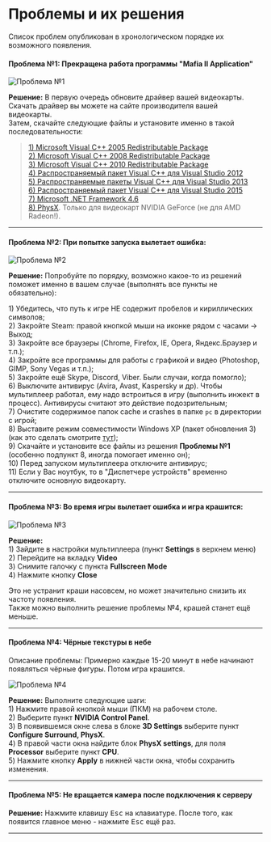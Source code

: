 # Проблемы и их решения

Список проблем опубликован в хронологическом порядке их возможного появления.


#### Проблема №1: Прекращена работа программы "Mafia II Application"

![Проблема №1](https://s6.wampi.ru/2018/06/26/trouble6.png)

**Решение:** В первую очередь обновите драйвер вашей видеокарты. Скачать драйвер вы можете на сайте производителя вашей видеокарты.  
Затем, скачайте следующие файлы и установите именно в такой последовательности:

> [1\) Microsoft Visual C++ 2005 Redistributable Package ](https://www.microsoft.com/en-us/download/details.aspx?id=3387)  
> [2\) Microsoft Visual C++ 2008 Redistributable Package](https://www.microsoft.com/ru-ru/download/details.aspx?id=29)  
> [3\) Microsoft Visual C++ 2010 Redistributable Package](https://www.microsoft.com/ru-ru/download/details.aspx?id=5555)  
> [4\) Распространяемый пакет Visual C++ для Visual Studio 2012](https://www.microsoft.com/ru-ru/download/details.aspx?id=30679)  
> [5\) Распространяемые пакеты Visual C++ для Visual Studio 2013](https://www.microsoft.com/ru-RU/download/details.aspx?id=40784)  
> [6\) Распространяемый пакет Visual C++ для Visual Studio 2015 ](https://www.microsoft.com/ru-ru/download/details.aspx?id=48145)  
> [7\) Microsoft .NET Framework 4.6](https://www.microsoft.com/ru-ru/download/details.aspx?id=48130)  
> [8\) PhysX](http://www.nvidia.ru/object/physx-9.16.0318-driver-ru.html). Только для видеокарт NVIDIA GeForce (не для AMD Radeon!).

---

#### Проблема №2: При попытке запуска вылетает ошибка:

![Проблема №2](https://s6.wampi.ru/2018/06/26/trouble7.jpg)

**Решение:** Попробуйте по порядку, возможно какое-то из решений поможет именно в вашем случае \(выполнять все пункты не обязательно\):

1\) Убедитесь, что путь к игре НЕ содержит пробелов и кириллических символов;  
2\) Закройте Steam: правой кнопкой мыши на иконке рядом с часами -&gt; Выход;  
3\) Закройте все браузеры (Chrome, Firefox, IE, Opera, Яндекс.Браузер и т.п.);  
4\) Закройте все программы для работы с графикой и видео (Photoshop, GIMP, Sony Vegas и т.п.);  
5\) Закройте ещё Skype, Discord, Viber. Были случаи, когда помогло);  
6\) Выключите антивирус (Avira, Avast, Kaspersky и др). Чтобы мультиплеер работал, ему надо встроиться в игру (выполнить инжект в процесс). Антивирусы считают это действие подозрительным;  
7\) Очистите содержимое папок cache и crashes в папке `pc` в директории с игрой;  
8\) Выставите режим совместимости Windows XP \(пакет обновления 3\) (как это сделать смотрите [тут](https://i4.wampi.ru/2019/03/24/compatibility.gif));  
9\) Скачайте и установите все файлы из решения **Проблемы №1** \(особенно подпункт 8, иногда помогает именно он\);  
10\) Перед запуском мультиплеера отключите антивирус;  
11\) Если у Вас ноутбук, то в "Диспетчере устройств" временно отключите основную видеокарту.

---

#### Проблема №3: Во время игры вылетает ошибка и игра крашится:

![Проблема №3](https://s6.wampi.ru/2018/06/26/trouble8.jpg)

**Решение:**  
1\) Зайдите в настройки мультиплеера (пункт **Settings** в верхнем меню)  
2\) Перейдите на вкладку **Video**  
3\) Снимите галочку с пункта **Fullscreen Mode**  
4\) Нажмите кнопку **Close**

Это не устранит краши насовсем, но может значительно снизить их частоту появления.  
Также можно выполнить решение проблемы №4, крашей станет ещё меньше.

---

#### Проблема №4: Чёрные текстуры в небе

Описание проблемы: Примерно каждые 15-20 минут в небе начинают появляться чёрные фигуры. Потом игра крашится.

![Проблема №4](https://s6.wampi.ru/2018/06/26/trouble9.png)

**Решение:** Выполните следующие шаги:  
1\) Нажмите правой кнопкой мыши (ПКМ) на рабочем столе.  
2\) Выберите пункт **NVIDIA Control Panel**.  
3\) В появившемся окне слева в блоке **3D Settings** выберите пункт **Configure Surround, PhysX**.  
4\) В правой части окна найдите блок **PhysX settings**, для поля **Processor** выберите пункт **CPU**.  
5\) Нажмите кнопку **Apply** в нижней части окна, чтобы сохранить изменения.

---

#### Проблема №5: Не вращается камера после подключения к серверу

**Решение:** Нажмите клавишу <kbd>Esc</kbd> на клавиатуре. После того, как появится главное меню - нажмите <kbd>Esc</kbd> ещё раз.

---
